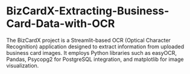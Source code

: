 # BizCardX-Extracting-Business-Card-Data-with-OCR
The BizCardX project is a Streamlit-based OCR (Optical Character Recognition) application designed to extract information from uploaded business card images. It employs Python libraries such as easyOCR, Pandas, Psycopg2 for PostgreSQL integration, and matplotlib for image visualization.
